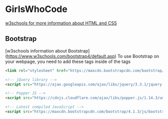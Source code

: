 # GirlsWhoCode

[w3schools for more information about HTML and CSS](https://www.w3schools.com)

## Bootstrap
[w3schools information about Bootstrap] (https://www.w3schools.com/bootstrap4/default.asp)
To use Bootstrap on your webpage, you need to add these tags inside of the <head></head> tags

```HTML <!-- Latest compiled and minified CSS -->
<link rel="stylesheet" href="https://maxcdn.bootstrapcdn.com/bootstrap/4.1.3/css/bootstrap.min.css">

<!-- jQuery library -->
<script src="https://ajax.googleapis.com/ajax/libs/jquery/3.3.1/jquery.min.js"></script>

<!-- Popper JS -->
<script src="https://cdnjs.cloudflare.com/ajax/libs/popper.js/1.14.3/umd/popper.min.js"></script>

<!-- Latest compiled JavaScript -->
<script src="https://maxcdn.bootstrapcdn.com/bootstrap/4.1.3/js/bootstrap.min.js"></script>```
